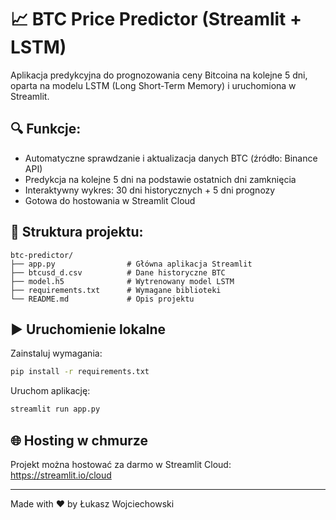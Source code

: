 # 📈 BTC Price Predictor (Streamlit + LSTM)

Aplikacja predykcyjna do prognozowania ceny Bitcoina na kolejne 5 dni, oparta na modelu LSTM (Long Short-Term Memory) i uruchomiona w Streamlit.

## 🔍 Funkcje:

- Automatyczne sprawdzanie i aktualizacja danych BTC (źródło: Binance API)
- Predykcja na kolejne 5 dni na podstawie ostatnich dni zamknięcia
- Interaktywny wykres: 30 dni historycznych + 5 dni prognozy
- Gotowa do hostowania w Streamlit Cloud

## 📁 Struktura projektu:

```
btc-predictor/
├── app.py                # Główna aplikacja Streamlit
├── btcusd_d.csv          # Dane historyczne BTC
├── model.h5              # Wytrenowany model LSTM
├── requirements.txt      # Wymagane biblioteki
└── README.md             # Opis projektu
```

## ▶️ Uruchomienie lokalne

Zainstaluj wymagania:

```bash
pip install -r requirements.txt
```

Uruchom aplikację:

```bash
streamlit run app.py
```

## 🌐 Hosting w chmurze

Projekt można hostować za darmo w Streamlit Cloud: https://streamlit.io/cloud

---

Made with ❤️ by Łukasz Wojciechowski
